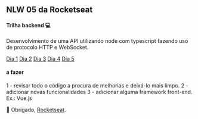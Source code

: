 ## NLW 05 da Rocketseat
#### Trilha backend 💻️

Desenvolvimento de uma API utilizando node com typescript fazendo uso de protocolo HTTP e WebSocket.


[Dia 1](https://github.com/vdsou/nlw05/tree/master)
[Dia 2](https://github.com/vdsou/nlw05/tree/aula02)
[Dia 3](https://github.com/vdsou/nlw05/tree/aula03)
[Dia 4](https://github.com/vdsou/nlw05/tree/aula04)
[Dia 5](https://github.com/vdsou/nlw05/tree/aula05)

#### a fazer 
1 - revisar todo o código a procura de melhorias e deixá-lo mais limpo.
2 - adicionar novas funcionalidades
3 - adicionar alguma framework front-end. Ex.: Vue.js

🚀️ Obrigado, [Rocketseat](https://github.com/Rocketseat).